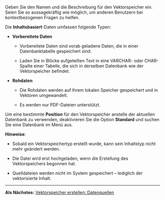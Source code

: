 Geben Sie den Namen und die Beschreibung für den Vektorspeicher ein. Seien Sie so aussagekräftig wie möglich, um anderen Benutzern bei kontextbezogenen Fragen zu helfen.

Die **Inhaltsbasiert**-Daten umfassen folgende Typen:

-   **Vorbereitete Daten**

    -   Vorbereitete Daten sind vorab geladene Daten, die in einer Datenbanktabelle gespeichert sind.


    -   Laden Sie in Blöcke aufgeteilten Text in eine VARCHAR- oder CHAR-Spalte einer Tabelle, die sich in derselben Datenbank wie der Vektorspeicher befindet.


-   **Rohdaten**

    -   Die Rohdaten werden auf Ihrem lokalen Speicher gespeichert und in Vektoren umgewandelt.


    -   Es werden nur PDF-Dateien unterstützt.


Um eine bestimmte **Position** für den Vektorspeicher anstelle der aktuellen Datenbank zu verwenden, deaktivieren Sie die Option **Standard** und suchen Sie eine Datenbank im Menü aus.

**Hinweise**:

-   Sobald ein Vektorspeichertyp erstellt wurde, kann sein Inhaltstyp nicht mehr geändert werden.


-   Die Datei wird erst hochgeladen, wenn die Erstellung des Vektorspeichers begonnen hat.


-   Quelldateien werden nicht im System gespeichert – lediglich der vektorisierte Inhalt.


---

**Als Nächstes:** [Vektorspeicher erstellen: Datenquellen](dai1742946866871.md)

